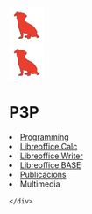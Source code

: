<html lang="en">
<head>
    <meta charset="UTF-8">
    <meta name="viewport" content="width=device-width, initial-scale=1.0">
    <title>Document</title>
    <link rel="stylesheet" href="estils.css" type="text/css">
    <img src="logo_txiki_180_vermell.png" width="64" height="64">
</head>
<body>
    <div class="container">
      <div class="image">
        <img src="logo_txiki_180_vermell.png" width="64" height="64">
      </div>
      <div class="text">
        <h1> P3P </h1>
        <article>
        <li> 
        <a href="https://sites.google.com/xtec.cat/programacio/">Programming</a> 
        </li>
        <li> 
        <a href="https://sites.google.com/xtec.cat/libreofficecalc/">Libreoffice Calc </a>
        </li>
        <li> 
        <a href="https://sites.google.com/xtec.cat/libreofficewriter">Libreoffice Writer </a>
        </li>
        <li> 
        <a href="https://sites.google.com/xtec.cat/libreofficebase/">Libreoffice BASE </a> 
        </li>
        <li>
        <a href="https://sites.google.com/xtec.cat/publicacions/">Publicacions </a>
        </li>
        <li> Multimedia </li>
        </article>
      </div>
   
    </div>
</body>
</html>
